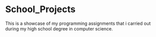 # School_Projects
This is a showcase of my programming assignments that i carried out during my high school degree in computer science.
